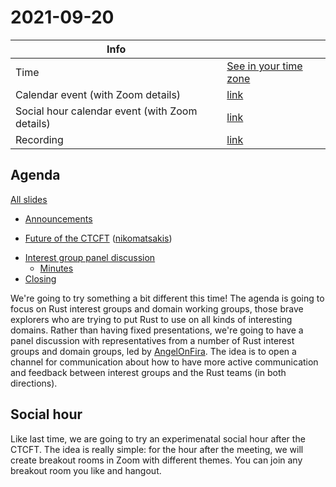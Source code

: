 # 2021-09-20

| Info                                           |                                      |
| ---------------------------------------------- | -------------------------------------|
| Time                                           | [See in your time zone][timezone]    |
| Calendar event (with Zoom details)             | [link][cal]                          |
| Social hour calendar event (with Zoom details) | [link][calsh]                        |
| Recording                                      | [link][watch]                        |

[timezone]: https://everytimezone.com/s/6f28d1ba
[cal]: https://calendar.google.com/event?action=TEMPLATE&tmeid=NnFuaGwxdGg3YjFqaWlhOTZlNnA3ODNiNXMgN24wdnZvcWZlMGtibms2aTA0dWl1NTJ0MzBAZw&tmsrc=7n0vvoqfe0kbnk6i04uiu52t30%40group.calendar.google.com
[calsh]: https://calendar.google.com/event?action=TEMPLATE&tmeid=MGR1cDJ1a292aGg2dWJqczM5bjFodHJtYTUgN24wdnZvcWZlMGtibms2aTA0dWl1NTJ0MzBAZw&tmsrc=7n0vvoqfe0kbnk6i04uiu52t30%40group.calendar.google.com
[watch]: https://youtu.be/ruStOudV2T0

## Agenda

[All slides](https://hackmd.io/@rust-ctcft?tags=%5B%222021-09-20%22%5D)

- [Announcements](https://hackmd.io/@rust-ctcft/ryp7wMLmt)
* [Future of the CTCFT](https://hackmd.io/@rust-ctcft/rJmhsGIXK) ([nikomatsakis])
- [Interest group panel discussion](https://hackmd.io/@rust-ctcft/rJNHufIXK)
    - [Minutes](https://hackmd.io/@rust-ctcft/HkKq_MLmK)
- [Closing](https://hackmd.io/@rust-ctcft/ryB2FfIXt)

We're going to try something a bit different this time! The agenda is going to focus on Rust interest groups and domain working groups, those brave explorers who are trying to put Rust to use on all kinds of interesting domains. Rather than having fixed presentations, we're going to have a panel discussion with representatives from a number of Rust interest groups and domain groups, led by [AngelOnFira]. The idea is to open a channel for communication about how to have more active communication and feedback between interest groups and the Rust teams (in both directions).

[AngelOnFira]: https://github.com/AngelOnFira

## Social hour

Like last time, we are going to try an experimenatal social hour after the CTCFT. The idea is really simple: for the hour after the meeting, we will create breakout rooms in Zoom with different themes. You can join any breakout room you like and hangout.

[ctcft calendar]: https://calendar.google.com/calendar/embed?src=7n0vvoqfe0kbnk6i04uiu52t30%40group.calendar.google.com
[nikomatsakis]: https://github.com/nikomatsakis/
